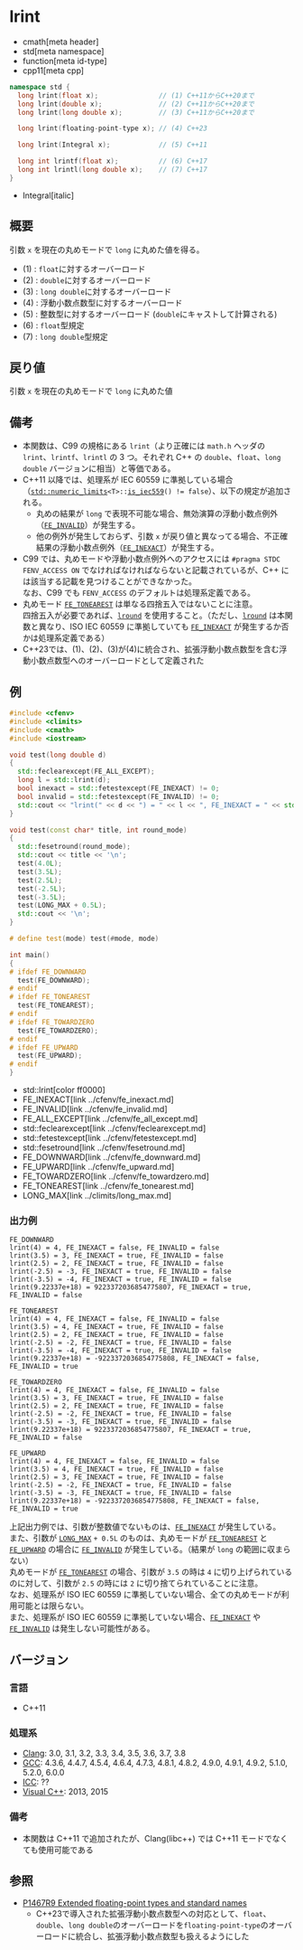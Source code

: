 # lrint
* cmath[meta header]
* std[meta namespace]
* function[meta id-type]
* cpp11[meta cpp]

```cpp
namespace std {
  long lrint(float x);               // (1) C++11からC++20まで
  long lrint(double x);              // (2) C++11からC++20まで
  long lrint(long double x);         // (3) C++11からC++20まで

  long lrint(floating-point-type x); // (4) C++23

  long lrint(Integral x);            // (5) C++11

  long int lrintf(float x);          // (6) C++17
  long int lrintl(long double x);    // (7) C++17
}
```
* Integral[italic]

## 概要
引数 `x` を現在の丸めモードで `long` に丸めた値を得る。

- (1) : `float`に対するオーバーロード
- (2) : `double`に対するオーバーロード
- (3) : `long double`に対するオーバーロード
- (4) : 浮動小数点数型に対するオーバーロード
- (5) : 整数型に対するオーバーロード (`double`にキャストして計算される)
- (6) : `float`型規定
- (7) : `long double`型規定


## 戻り値
引数 `x` を現在の丸めモードで `long` に丸めた値


## 備考
- 本関数は、C99 の規格にある `lrint`（より正確には `math.h` ヘッダの `lrint`、`lrintf`、`lrintl` の 3 つ。それぞれ C++ の `double`、`float`、`long double` バージョンに相当）と等価である。
- C++11 以降では、処理系が IEC 60559 に準拠している場合（[`std::numeric_limits`](../limits/numeric_limits.md)`<T>::`[`is_iec559`](../limits/numeric_limits/is_iec559.md)`() != false`）、以下の規定が追加される。
    - 丸めの結果が `long` で表現不可能な場合、無効演算の浮動小数点例外（[`FE_INVALID`](../cfenv/fe_invalid.md)）が発生する。
    - 他の例外が発生しておらず、引数 `x` が戻り値と異なってる場合、不正確結果の浮動小数点例外（[`FE_INEXACT`](../cfenv/fe_inexact.md)）が発生する。
- C99 では、丸めモードや浮動小数点例外へのアクセスには `#pragma STDC FENV_ACCESS ON` でなければなければならないと記載されているが、C++ には該当する記載を見つけることができなかった。  
    なお、C99 でも `FENV_ACCESS` のデフォルトは処理系定義である。
- 丸めモード [`FE_TONEAREST`](../cfenv/fe_tonearest.md) は単なる四捨五入ではないことに注意。  
    四捨五入が必要であれば、[`lround`](lround.md) を使用すること。（ただし、[`lround`](lround.md) は本関数と異なり、ISO IEC 60559 に準拠していても [`FE_INEXACT`](../cfenv/fe_inexact.md) が発生するか否かは処理系定義である）  
- C++23では、(1)、(2)、(3)が(4)に統合され、拡張浮動小数点数型を含む浮動小数点数型へのオーバーロードとして定義された


## 例
```cpp example
#include <cfenv>
#include <climits>
#include <cmath>
#include <iostream>

void test(long double d)
{
  std::feclearexcept(FE_ALL_EXCEPT);
  long l = std::lrint(d);
  bool inexact = std::fetestexcept(FE_INEXACT) != 0;
  bool invalid = std::fetestexcept(FE_INVALID) != 0;
  std::cout << "lrint(" << d << ") = " << l << ", FE_INEXACT = " << std::boolalpha << inexact << ", FE_INVALID = " << invalid << '\n';
}

void test(const char* title, int round_mode)
{
  std::fesetround(round_mode);
  std::cout << title << '\n';
  test(4.0L);
  test(3.5L);
  test(2.5L);
  test(-2.5L);
  test(-3.5L);
  test(LONG_MAX + 0.5L);
  std::cout << '\n';
}

# define test(mode) test(#mode, mode)

int main()
{
# ifdef FE_DOWNWARD
  test(FE_DOWNWARD);
# endif
# ifdef FE_TONEAREST
  test(FE_TONEAREST);
# endif
# ifdef FE_TOWARDZERO
  test(FE_TOWARDZERO);
# endif
# ifdef FE_UPWARD
  test(FE_UPWARD);
# endif
}
```
* std::lrint[color ff0000]
* FE_INEXACT[link ../cfenv/fe_inexact.md]
* FE_INVALID[link ../cfenv/fe_invalid.md]
* FE_ALL_EXCEPT[link ../cfenv/fe_all_except.md]
* std::feclearexcept[link ../cfenv/feclearexcept.md]
* std::fetestexcept[link ../cfenv/fetestexcept.md]
* std::fesetround[link ../cfenv/fesetround.md]
* FE_DOWNWARD[link ../cfenv/fe_downward.md]
* FE_UPWARD[link ../cfenv/fe_upward.md]
* FE_TOWARDZERO[link ../cfenv/fe_towardzero.md]
* FE_TONEAREST[link ../cfenv/fe_tonearest.md]
* LONG_MAX[link ../climits/long_max.md]

### 出力例
```
FE_DOWNWARD
lrint(4) = 4, FE_INEXACT = false, FE_INVALID = false
lrint(3.5) = 3, FE_INEXACT = true, FE_INVALID = false
lrint(2.5) = 2, FE_INEXACT = true, FE_INVALID = false
lrint(-2.5) = -3, FE_INEXACT = true, FE_INVALID = false
lrint(-3.5) = -4, FE_INEXACT = true, FE_INVALID = false
lrint(9.22337e+18) = 9223372036854775807, FE_INEXACT = true, FE_INVALID = false

FE_TONEAREST
lrint(4) = 4, FE_INEXACT = false, FE_INVALID = false
lrint(3.5) = 4, FE_INEXACT = true, FE_INVALID = false
lrint(2.5) = 2, FE_INEXACT = true, FE_INVALID = false
lrint(-2.5) = -2, FE_INEXACT = true, FE_INVALID = false
lrint(-3.5) = -4, FE_INEXACT = true, FE_INVALID = false
lrint(9.22337e+18) = -9223372036854775808, FE_INEXACT = false, FE_INVALID = true

FE_TOWARDZERO
lrint(4) = 4, FE_INEXACT = false, FE_INVALID = false
lrint(3.5) = 3, FE_INEXACT = true, FE_INVALID = false
lrint(2.5) = 2, FE_INEXACT = true, FE_INVALID = false
lrint(-2.5) = -2, FE_INEXACT = true, FE_INVALID = false
lrint(-3.5) = -3, FE_INEXACT = true, FE_INVALID = false
lrint(9.22337e+18) = 9223372036854775807, FE_INEXACT = true, FE_INVALID = false

FE_UPWARD
lrint(4) = 4, FE_INEXACT = false, FE_INVALID = false
lrint(3.5) = 4, FE_INEXACT = true, FE_INVALID = false
lrint(2.5) = 3, FE_INEXACT = true, FE_INVALID = false
lrint(-2.5) = -2, FE_INEXACT = true, FE_INVALID = false
lrint(-3.5) = -3, FE_INEXACT = true, FE_INVALID = false
lrint(9.22337e+18) = -9223372036854775808, FE_INEXACT = false, FE_INVALID = true

```

上記出力例では、引数が整数値でないものは、[`FE_INEXACT`](../cfenv/fe_inexact.md) が発生している。  
また、引数が [`LONG_MAX`](../climits/long_max.md) `+ 0.5L` のものは、丸めモードが [`FE_TONEAREST`](../cfenv/fe_tonearest.md) と [`FE_UPWARD`](../cfenv/fe_upward.md) の場合に [`FE_INVALID`](../cfenv/fe_invalid.md) が発生している。（結果が `long` の範囲に収まらない）  
丸めモードが [`FE_TONEAREST`](../cfenv/fe_tonearest.md) の場合、引数が `3.5` の時は `4` に切り上げられているのに対して、引数が `2.5` の時には `2` に切り捨てられていることに注意。  
なお、処理系が ISO IEC 60559 に準拠していない場合、全ての丸めモードが利用可能とは限らない。  
また、処理系が ISO IEC 60559 に準拠していない場合、[`FE_INEXACT`](../cfenv/fe_inexact.md) や [`FE_INVALID`](../cfenv/fe_invalid.md) は発生しない可能性がある。


## バージョン
### 言語
- C++11

### 処理系
- [Clang](/implementation.md#clang): 3.0, 3.1, 3.2, 3.3, 3.4, 3.5, 3.6, 3.7, 3.8
- [GCC](/implementation.md#gcc): 4.3.6, 4.4.7, 4.5.4, 4.6.4, 4.7.3, 4.8.1, 4.8.2, 4.9.0, 4.9.1, 4.9.2, 5.1.0, 5.2.0, 6.0.0
- [ICC](/implementation.md#icc): ??
- [Visual C++](/implementation.md#visual_cpp): 2013, 2015

### 備考
- 本関数は C++11 で追加されたが、Clang(libc++) では C++11 モードでなくても使用可能である


## 参照
- [P1467R9 Extended floating-point types and standard names](https://www.open-std.org/jtc1/sc22/wg21/docs/papers/2022/p1467r9.html)
    - C++23で導入された拡張浮動小数点数型への対応として、`float`、`double`、`long double`のオーバーロードを`floating-point-type`のオーバーロードに統合し、拡張浮動小数点数型も扱えるようにした
